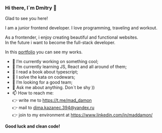 ### Hi there, I`m Dmitry 👋  

Glad to see you here!  
  
I am a junior frontend developer. I love programming, traveling and workout.  
  
As a frontender, i enjoy creating beautiful and functional websites.  
In the future i want to become the full-stack developer.
  
In this <a href="https://portfolio.students.nomoreparties.space/" target="_blank" rel="noopener noreferrer">portfolio</a> you can see my works.  

- 🔭 I’m currently working on something cool;
- 🌱 I’m currently learning JS, React and all around of them;
- :open_book: I read a book about typescript;
- :exploding_head: I solve the kata on codewars;
- 🤔 I’m looking for a good team;
- 💬 Ask me about anything. Don`t be shy ))
- 📫 How to reach me:  
  :point_right: write me to https://t.me/mad_damon  
  :point_right: mail to dima.kazanec.394@yandex.ru  
  :point_right: join to my environment at https://www.linkedin.com/in/maddamon/
    
    

**Good luck and clean code!**
<!--
**DNWD843/DNWD843** is a ✨ _special_ ✨ repository because its `README.md` (this file) appears on your GitHub profile.

Here are some ideas to get you started:

- 🔭 I’m currently working on ...
- 🌱 I’m currently learning ...
- 👯 I’m looking to collaborate on ...
- 🤔 I’m looking for help with ...
- 💬 Ask me about ...
- 📫 How to reach me: ...
- 😄 Pronouns: ...
- ⚡ Fun fact: ...
-->
